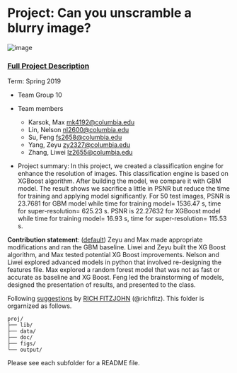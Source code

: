 # Project: Can you unscramble a blurry image? 
![image](figs/example.png)

### [Full Project Description](doc/project3_desc.md)

Term: Spring 2019

+ Team Group 10
+ Team members
	+ Karsok, Max mk4192@columbia.edu
	+ Lin, Nelson nl2600@columbia.edu
	+ Su, Feng fs2658@columbia.edu
	+ Yang, Zeyu zy2327@columbia.edu
	+ Zhang, Liwei lz2655@columbia.edu

+ Project summary: In this project, we created a classification engine for enhance the resolution of images. This classification engine is based on XGBoost algorithm. After building the model, we compare it with GBM model. The result shows we sacrifice a little in PSNR but reduce the time for training and applying model significantly. For 50 test images, PSNR is 23.7681 for GBM model while time for training model= 1536.47 s, time for super-resolution= 625.23 s. PSNR is 22.27632 for XGBoost model while time for training model= 16.93 s, time for super-resolution= 115.53 s.
 
 **Contribution statement**: ([default](doc/a_note_on_contributions.md)) Zeyu and Max made appropriate modifications and ran the GBM baseline. Liwei and Zeyu built the XG Boost algorithm, and Max tested potential XG Boost improvements. Nelson and Liwei explored advanced models in python that involved re-designing the features file. Max explored a random forest model that was not as fast or accurate as baseline and XG Boost. Feng led the brainstorming of models, designed the presentation of results, and presented to the class. 

Following [suggestions](http://nicercode.github.io/blog/2013-04-05-projects/) by [RICH FITZJOHN](http://nicercode.github.io/about/#Team) (@richfitz). This folder is orgarnized as follows.

```
proj/
├── lib/
├── data/
├── doc/
├── figs/
└── output/
```

Please see each subfolder for a README file.
